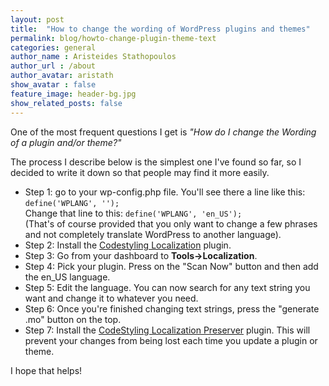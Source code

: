 ```yaml
---
layout: post
title:  "How to change the wording of WordPress plugins and themes"
permalink: blog/howto-change-plugin-theme-text
categories: general
author_name : Aristeides Stathopoulos
author_url : /about
author_avatar: aristath
show_avatar : false
feature_image: header-bg.jpg
show_related_posts: false
---
```


One of the most frequent questions I get is _"How do I change the Wording of a plugin and/or theme?"_

The process I describe below is the simplest one I've found so far, so I decided to write it down so that people may find it more easily.

* Step 1: go to your wp-config.php file. You'll see there a line like this:  
	`define('WPLANG', '');`  
	Change that line to this:
	`define('WPLANG', 'en_US');`  
	(That's of course provided that you only want to change a few phrases and not completely translate WordPress to another language).
* Step 2: Install the [Codestyling Localization](https://wordpress.org/plugins/codestyling-localization/) plugin.
* Step 3: Go from your dashboard to **Tools->Localization**.
* Step 4: Pick your plugin. Press on the "Scan Now" button and then add the en_US language.
* Step 5: Edit the language. You can now search for any text string you want and change it to whatever you need.
* Step 6: Once you're finished changing text strings, press the "generate .mo" button on the top.
* Step 7: Install the [CodeStyling Localization Preserver](https://wordpress.org/plugins/codestyling-localization-preserver/) plugin. This will prevent your changes from being lost each time you update a plugin or theme.

I hope that helps!
